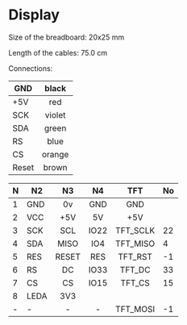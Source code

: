 # Display

Size of the breadboard: 20x25 mm

Length of the cables: 75.0 cm

Connections:

| GND	| black   |
|-------| :---:   |
| +5V	| red     |
| SCK	| violet  |
| SDA	| green   |
| RS	| blue    |
| CS	| orange  |
| Reset	| brown   |

| N | N2   |  N3   |  N4  |  TFT     | No |
|---|------| :---: | :---:| :---:    |----|
| 1 | GND  | 0v	   | GND  | GND      |    |
| 2 | VCC  | +5V   | 5V   | +5V      |    |
| 3 | SCK  | SCL   | IO22 | TFT_SCLK | 22 |
| 4 | SDA  | MISO  | IO4  | TFT_MISO | 4  | 
| 5 | RES  | RESET | RES  | TFT_RST  | -1 |
| 6 | RS   | DC    | IO33 | TFT_DC   | 33 | 
| 7 | CS   | CS    | IO15 | TFT_CS   | 15 | 
| 8 | LEDA | 3V3   |      |          |    |
| - | -    | -     | -    | TFT_MOSI | -1 |


